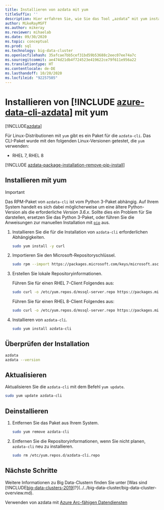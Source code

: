```yaml
---
title: Installieren von azdata mit yum
titleSuffix: ''
description: Hier erfahren Sie, wie Sie das Tool „azdata“ mit yum installieren.
author: MikeRayMSFT
ms.author: mikeray
ms.reviewer: mihaelab
ms.date: 09/30/2020
ms.topic: conceptual
ms.prod: sql
ms.technology: big-data-cluster
ms.openlocfilehash: 35afcae7bb5cef31bd59b53688c2eec07ee74a7c
ms.sourcegitcommit: ae474d21db4f724523e419622ce79f611e956a22
ms.translationtype: HT
ms.contentlocale: de-DE
ms.lasthandoff: 10/20/2020
ms.locfileid: "92257505"
---
```

# <a name="install-azure-data-cli-azdata-with-yum"></a>Installieren von [!INCLUDE [azure-data-cli-azdata](../../includes/azure-data-cli-azdata.md)] mit yum

[!INCLUDE[azdata](../../includes/applies-to-version/azdata.md)]

Für Linux-Distributionen mit `yum` gibt es ein Paket für die `azdata-cli`. Das CLI-Paket wurde mit den folgenden Linux-Versionen getestet, die `yum` verwenden:

- RHEL 7, RHEL 8

[!INCLUDE [azdata-package-installation-remove-pip-install](../../includes/azdata-package-installation-remove-pip-install.md)]

## <a name="install-with-yum"></a>Installieren mit yum

>[!IMPORTANT]
> Das RPM-Paket von `azdata-cli` ist vom Python 3-Paket abhängig. Auf Ihrem System handelt es sich dabei möglicherweise um eine ältere Python-Version als die erforderliche *Version 3.6.x*. Sollte dies ein Problem für Sie darstellen, ersetzen Sie das Python 3-Paket, oder führen Sie die Anweisungen zur manuellen Installation mit [`pip`](../install/deploy-install-azdata-pip.md) aus.

1. Installieren Sie die für die Installation von `azdata-cli` erforderlichen Abhängigkeiten.

   ```bash
   sudo yum install -y curl
   ```

1. Importieren Sie den Microsoft-Repositoryschlüssel.

   ```bash
   sudo rpm --import https://packages.microsoft.com/keys/microsoft.asc
   ```

1. Erstellen Sie lokale Repositoryinformationen.

   Führen Sie für einen RHEL 7-Client Folgendes aus:

   ```bash
   sudo curl -o /etc/yum.repos.d/mssql-server.repo https://packages.microsoft.com/config/rhel/7/prod.repo
   ```
  
   Führen Sie für einen RHEL 8-Client Folgendes aus:

   ```bash
   sudo curl -o /etc/yum.repos.d/mssql-server.repo https://packages.microsoft.com/config/rhel/8/prod.repo
   ```

1. Installieren von `azdata-cli`.

   ```bash
   sudo yum install azdata-cli
   ```

## <a name="verify-install"></a>Überprüfen der Installation

```bash
azdata
azdata --version
```

## <a name="update"></a>Aktualisieren

Aktualisieren Sie die `azdata-cli` mit dem Befehl `yum update`.

```bash
sudo yum update azdata-cli
```

## <a name="uninstall"></a>Deinstallieren

1. Entfernen Sie das Paket aus Ihrem System.

   ```bash
   sudo yum remove azdata-cli
   ```

1. Entfernen Sie die Repositoryinformationen, wenn Sie nicht planen, `azdata-cli` neu zu installieren.

   ```bash
   sudo rm /etc/yum.repos.d/azdata-cli.repo
   ```

## <a name="next-steps"></a>Nächste Schritte

Weitere Informationen zu Big Data-Clustern finden Sie unter [Was sind [!INCLUDE[big-data-clusters-2019](../../includes/ssbigdataclusters-ver15.md)]?](../../big-data-cluster/big-data-cluster-overview.md).

Verwenden von azdata mit [Azure Arc-fähigen Datendiensten](/azure/azure-arc/data/)
